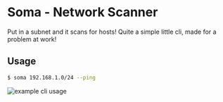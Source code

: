 # Soma - Network Scanner

Put in a subnet and it scans for hosts!
Quite a simple little cli, made for a problem at work!
## Usage

```sh
$ soma 192.168.1.0/24 --ping
```
![example cli usage](https://i.imgur.com/cBKYbe8.gif)


